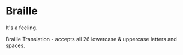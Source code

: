 # Braille
It's a feeling.

Braille Translation - accepts all 26 lowercase & uppercase letters and spaces.
